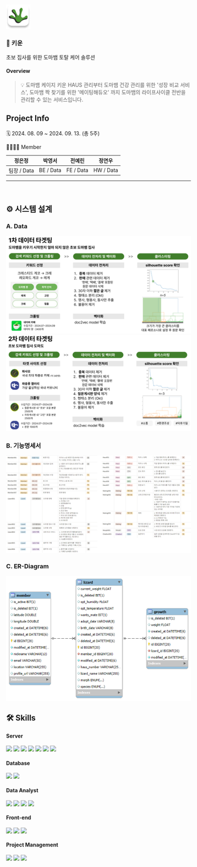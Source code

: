 <img src="src/application.png" width="13%" height="13%" alt="앱 로고">

### 🦎 키운

초보 집사를 위한 도마뱀 토탈 케어 솔루션

#### Overview


> 💡 도마뱀 케이지 키운 HAUS 관리부터 도마뱀 건강 관리를 위한 '성장 비교 서비스', 도마뱀 짝 찾기를 위한 '메이팅해듀오' 까지 도마뱀의 라이프사이클 전반을 관리할 수 있는 서비스입니다.

## Project Info

🗓️ 2024. 08. 09 ~ 2024. 09. 13. (총 5주)

👨‍👩‍👦‍👦 Member


| 정은정| 박영서 | 전예린 | 정연우 | 
| :------------------------------------: | :----------------------------------: | :--------------------------------------: | :----------------------------------: |
|                팀장 / Data                 |                  BE / Data                  |                    FE / Data                    |               HW / Data            | 
---

</br>

## ⚙️ 시스템 설계


### A. Data

![Untitled](/src/data1.png)
![Untitled](/src/data2.png)


### B. 기능명세서

![Untitled](/src/기능명세서.png)

### C. ER-Diagram

![Untitled](/src/erd.png)




## 🛠️ Skills

#### Server

<p>
    <img src="https://img.shields.io/badge/Java-007396?style=flat&logo=Conda-Forge&logoColor=white" />
    <img src="https://img.shields.io/badge/JPA-59666C?style=flat&logo=JPA&logoColor=white"/>
    <img src="https://img.shields.io/badge/springboot-6DB33F?style=flat&logo=springboot&logoColor=white"/>
    <img src="https://img.shields.io/badge/springsecurity-6DB33F?style=flat&logo=springsecurity&logoColor=white"/>
    <img src="https://img.shields.io/badge/JWT-000000?style=flat&logo=jsonwebtokens&logoColor=white"/>
    <img src="https://img.shields.io/badge/spring_Web_Socket-6DB33F?style=flat&logo=socket.io&logoColor=white"/>
    <img src="https://img.shields.io/badge/gradle-02303A?style=flat&logo=gradle&logoColor=white">
</p>

#### Database

<p>
    <img src="https://img.shields.io/badge/redis-DC382D?style=flat&logo=redis&logoColor=white"/>
    <img src="https://img.shields.io/badge/MariaDB-4479A1?style=flat&logo=mariadb&logoColor=white"/>
</p>

#### Data Analyst

<p>
    <img src="https://img.shields.io/badge/Python-3776AB?style=flat&logo=Python&logoColor=white"/>
    <img src="https://img.shields.io/badge/pandas-150458?style=flat&logo=pandas&logoColor=white"/>
    <img src="https://img.shields.io/badge/Numpy-013243?style=flat&logo=Numpy&logoColor=white"/>
    <img src="https://img.shields.io/badge/Jupyter-F37626?style=flat&logo=Jupyter&logoColor=white"/>

</p>


#### Front-end

<p>
    <img src="https://img.shields.io/badge/JavaScript-F7DF1E?style=flat&logo=JavaScript&logoColor=white"/>
    <img src="https://img.shields.io/badge/HTML5-E34F26?style=flat&logo=HTML5&logoColor=white"/>
    <img src="https://img.shields.io/badge/CSS3-1572B6?style=flat&logo=CSS3&logoColor=white"/>
</p>


#### Project Management

<p>
    <img src="https://img.shields.io/badge/github-181717?style=flat&logo=github&logoColor=white"/>
    <img src="https://img.shields.io/badge/figma-F24E1E?style=flat&logo=figma&logoColor=white"/>
    <img src="https://img.shields.io/badge/notion-000000?style=flat&logo=notion&logoColor=white"/>
</p>
<br/>